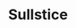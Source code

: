 ---
layout: post
title: Sullstice
site: https://sullstice.com
image: http://www.image-maps.com/m/private/0/9s262ml1tlqjt0tq2hfo6f4511_homepagenew6.jpg
category: demo
whichdd: October 2014
maker:
- name: James O'Sullivan
  school: Stony Brook University
---